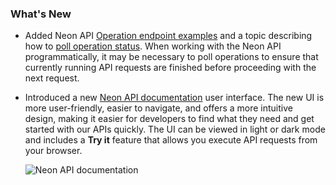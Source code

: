 ### What's New

- Added Neon API [Operation endpoint examples](../docs/manage/operations#view-operations-with-the-neon-api) and a topic describing how to [poll operation status](../docs/manage/operations#poll-operation-status). When working with the Neon API programmatically, it may be necessary to poll operations to ensure that currently running API requests are finished before proceeding with the next request.
- Introduced a new [Neon API documentation](https://api-docs.neon.tech/reference/getting-started-with-neon-api) user interface. The new UI is more user-friendly, easier to navigate, and offers a more intuitive design, making it easier for developers to find what they need and get started with our APIs quickly. The UI can be viewed in light or dark mode and includes a **Try it** feature that allows you execute API requests from your browser.

  ![Neon API documentation](/docs/relnotes/neon_api.png)
